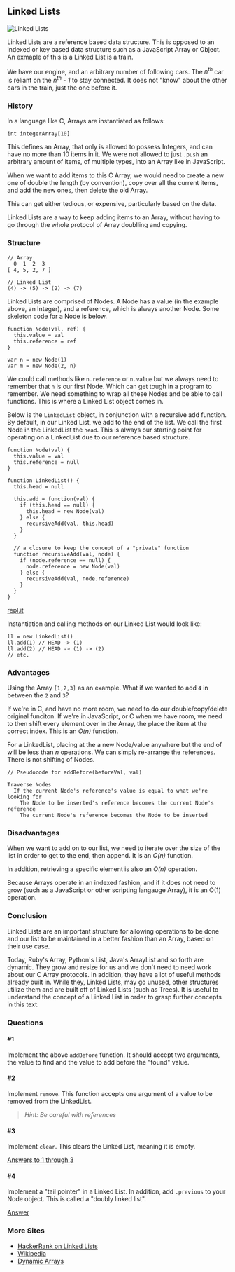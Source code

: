 ## Linked Lists

![Linked Lists](images/linkedlists_final.png)

Linked Lists are a reference based data structure. This is opposed to an indexed or key based data structure such as a JavaScript Array or Object. An exmaple of this is a Linked List is a train.

We have our engine, and an arbitrary number of following cars. The _n<sup>th</sup>_ car is reliant on the _n<sup>th</sup> - 1_ to stay connected. It does not "know" about the other cars in the train, just the one before it.

### History

In a language like C, Arrays are instantiated as follows:

```
int integerArray[10]
```

This defines an Array, that only is allowed to possess Integers, and can have no more than 10 items in it. We were not allowed to just `.push` an arbitrary amount of items, of multiple types, into an Array like in JavaScript.

When we want to add items to this C Array, we would need to create a new one of double the length (by convention), copy over all the current items, and add the new ones, then delete the old Array.

This can get either tedious, or expensive, particularly based on the data.

Linked Lists are a way to keep adding items to an Array, without having to go through the whole protocol of Array doublling and copying.

### Structure

```
// Array
  0  1  2  3
[ 4, 5, 2, 7 ]

// Linked List
(4) -> (5) -> (2) -> (7)
```

Linked Lists are comprised of Nodes. A Node has a value (in the example above, an Integer), and a reference, which is always another Node. Some skeleton code for a Node is below.

```
function Node(val, ref) {
  this.value = val
  this.reference = ref
}

var n = new Node(1)
var m = new Node(2, n)
```

We could call methods like `n.reference` or `n.value` but we always need to remember that `n` is our first Node. Which can get tough in a program to remember. We need something to wrap all these Nodes and be able to call functions. This is where a Linked List object comes in.

Below is the `LinkedList` object, in conjunction with a recursive add function. By default, in our Linked List, we add to the end of the list. We call the first Node in the LinkedList the `head`. This is always our starting point for operating on a LinkedList due to our reference based structure.

```
function Node(val) {
  this.value = val
  this.reference = null
}

function LinkedList() {
  this.head = null

  this.add = function(val) {
    if (this.head == null) {
      this.head = new Node(val)
    } else {
      recursiveAdd(val, this.head)
    }
  }

  // a closure to keep the concept of a "private" function
  function recursiveAdd(val, node) {
    if (node.reference == null) {
      node.reference = new Node(val)
    } else {
      recursiveAdd(val, node.reference)
    }
  }
}
```
[repl.it](https://repl.it/repls/JointPeachpuffAgama)

Instantiation and calling methods on our Linked List would look like:
```
ll = new LinkedList()
ll.add(1) // HEAD -> (1)
ll.add(2) // HEAD -> (1) -> (2)
// etc.
```

### Advantages

Using the Array `[1,2,3]` as an example. What if we wanted to add `4` in between the `2` and `3`?

If we're in C, and have no more room, we need to do our double/copy/delete original funciton. If we're in JavaScript, or C when we have room, we need to then shift every element over in the Array, the place the item at the correct index. This is an _O(n)_ function.

For a LinkedList, placing at the a new Node/value anywhere but the end of will be less than _n_ operations. We can simply re-arrange the references. There is not shifting of Nodes.

```
// Pseudocode for addBefore(beforeVal, val)

Traverse Nodes
  If the current Node's reference's value is equal to what we're looking for
    The Node to be inserted's reference becomes the current Node's reference
    The current Node's reference becomes the Node to be inserted
```

### Disadvantages

When we want to add on to our list, we need to iterate over the size of the list in order to get to the end, then append. It is an _O(n)_ function.

In addition, retrieving a specific element is also an _O(n)_ operation.

Because Arrays operate in an indexed fashion, and if it does not need to grow (such as a JavaScript or other scripting langauge Array), it is an O(1) operation.

### Conclusion

Linked Lists are an important structure for allowing operations to be done and our list to be maintained in a better fashion than an Array, based on their use case.

Today, Ruby's Array, Python's List, Java's ArrayList and so forth are dynamic. They grow and resize for us and we don't need to need work about our C Array protocols. In addition, they have a lot of useful methods already built in. While they, Linked Lists, may go unused, other structures utilize them and are built off of Linked Lists (such as Trees). It is useful to understand the concept of a Linked List in order to grasp further concepts in this text.

### Questions

#### #1

Implement the above `addBefore` function. It should accept two arguments, the value to find and the value to add before the "found" value.

#### #2

Implement `remove`. This function accepts one argument of a value to be removed from the LinkedList.

> _Hint: Be careful with references_

#### #3

Implement `clear`. This clears the Linked List, meaning it is empty.

[Answers to 1 through 3](https://repl.it/repls/RegularMundaneSpiketail)

#### #4

Implement a "tail pointer" in a Linked List. In addition, add `.previous` to your Node object. This is called a "doubly linked list".

[Answer](https://repl.it/repls/TransparentFavoriteWolverine)

### More Sites

- [HackerRank on Linked Lists](https://www.youtube.com/watch?v=njTh_OwMljA)
- [Wikipedia](https://en.wikipedia.org/wiki/Linked_list)
- [Dynamic Arrays](https://en.wikipedia.org/wiki/Dynamic_array)


